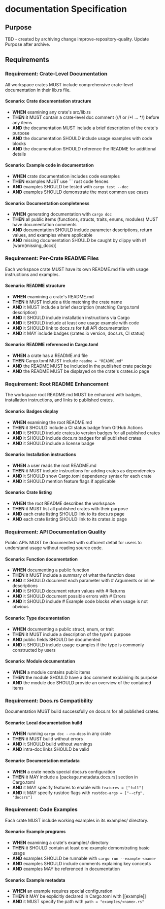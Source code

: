 # documentation Specification

## Purpose
TBD - created by archiving change improve-repository-quality. Update Purpose after archive.
## Requirements
### Requirement: Crate-Level Documentation
All workspace crates MUST include comprehensive crate-level documentation in their lib.rs file.

#### Scenario: Crate documentation structure
- **WHEN** examining any crate's src/lib.rs
- **THEN** it MUST contain a crate-level doc comment (//! or /*! ... */) before any items
- **AND** the documentation MUST include a brief description of the crate's purpose
- **AND** the documentation SHOULD include usage examples with code blocks
- **AND** the documentation SHOULD reference the README for additional details

#### Scenario: Example code in documentation
- **WHEN** crate documentation includes code examples
- **THEN** examples MUST use ``` rust code fences
- **AND** examples SHOULD be tested with `cargo test --doc`
- **AND** examples SHOULD demonstrate the most common use cases

#### Scenario: Documentation completeness
- **WHEN** generating documentation with `cargo doc`
- **THEN** all public items (functions, structs, traits, enums, modules) MUST have documentation comments
- **AND** documentation SHOULD include parameter descriptions, return values, and examples where applicable
- **AND** missing documentation SHOULD be caught by clippy with #![warn(missing_docs)]

### Requirement: Per-Crate README Files
Each workspace crate MUST have its own README.md file with usage instructions and examples.

#### Scenario: README structure
- **WHEN** examining a crate's README.md
- **THEN** it MUST include a title matching the crate name
- **AND** it MUST include a brief description (matching Cargo.toml description)
- **AND** it SHOULD include installation instructions via Cargo
- **AND** it SHOULD include at least one usage example with code
- **AND** it SHOULD link to docs.rs for full API documentation
- **AND** it MAY include badges (crates.io version, docs.rs, CI status)

#### Scenario: README referenced in Cargo.toml
- **WHEN** a crate has a README.md file
- **THEN** Cargo.toml MUST include `readme = "README.md"`
- **AND** the README MUST be included in the published crate package
- **AND** the README MUST be displayed on the crate's crates.io page

### Requirement: Root README Enhancement
The workspace root README.md MUST be enhanced with badges, installation instructions, and links to published crates.

#### Scenario: Badges display
- **WHEN** examining the root README.md
- **THEN** it SHOULD include a CI status badge from GitHub Actions
- **AND** it SHOULD include crates.io version badges for all published crates
- **AND** it SHOULD include docs.rs badges for all published crates
- **AND** it SHOULD include a license badge

#### Scenario: Installation instructions
- **WHEN** a user reads the root README.md
- **THEN** it MUST include instructions for adding crates as dependencies
- **AND** it SHOULD show Cargo.toml dependency syntax for each crate
- **AND** it SHOULD mention feature flags if applicable

#### Scenario: Crate listing
- **WHEN** the root README describes the workspace
- **THEN** it MUST list all published crates with their purpose
- **AND** each crate listing SHOULD link to its docs.rs page
- **AND** each crate listing SHOULD link to its crates.io page

### Requirement: API Documentation Quality
Public APIs MUST be documented with sufficient detail for users to understand usage without reading source code.

#### Scenario: Function documentation
- **WHEN** documenting a public function
- **THEN** it MUST include a summary of what the function does
- **AND** it SHOULD document each parameter with # Arguments or inline descriptions
- **AND** it SHOULD document return values with # Returns
- **AND** it SHOULD document possible errors with # Errors
- **AND** it SHOULD include # Example code blocks when usage is not obvious

#### Scenario: Type documentation
- **WHEN** documenting a public struct, enum, or trait
- **THEN** it MUST include a description of the type's purpose
- **AND** public fields SHOULD be documented
- **AND** it SHOULD include usage examples if the type is commonly constructed by users

#### Scenario: Module documentation
- **WHEN** a module contains public items
- **THEN** the module SHOULD have a doc comment explaining its purpose
- **AND** the module doc SHOULD provide an overview of the contained items

### Requirement: Docs.rs Compatibility
Documentation MUST build successfully on docs.rs for all published crates.

#### Scenario: Local documentation build
- **WHEN** running `cargo doc --no-deps` in any crate
- **THEN** it MUST build without errors
- **AND** it SHOULD build without warnings
- **AND** intra-doc links SHOULD be valid

#### Scenario: Documentation metadata
- **WHEN** a crate needs special docs.rs configuration
- **THEN** it MAY include a [package.metadata.docs.rs] section in Cargo.toml
- **AND** it MAY specify features to enable with `features = ["full"]`
- **AND** it MAY specify rustdoc flags with `rustdoc-args = ["--cfg", "docsrs"]`

### Requirement: Code Examples
Each crate MUST include working examples in its examples/ directory.

#### Scenario: Example programs
- **WHEN** examining a crate's examples/ directory
- **THEN** it SHOULD contain at least one example demonstrating basic usage
- **AND** examples SHOULD be runnable with `cargo run --example <name>`
- **AND** examples SHOULD include comments explaining key concepts
- **AND** examples MAY be referenced in documentation

#### Scenario: Example metadata
- **WHEN** an example requires special configuration
- **THEN** it MAY be explicitly declared in Cargo.toml with [[example]]
- **AND** it MUST specify the path with `path = "examples/<name>.rs"`

